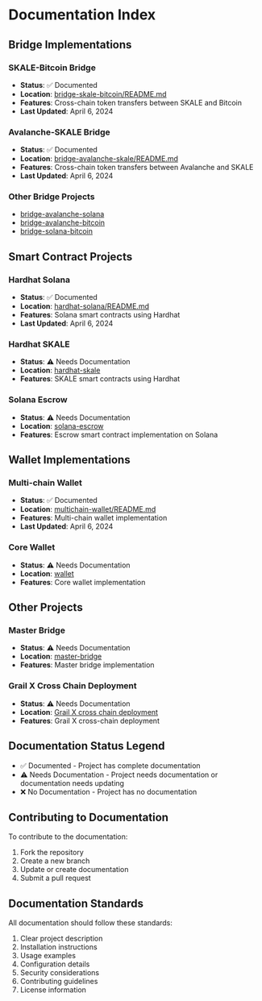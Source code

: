 # Documentation Index

## Bridge Implementations

### SKALE-Bitcoin Bridge
- **Status**: ✅ Documented
- **Location**: [bridge-skale-bitcoin/README.md](../bridge-skale-bitcoin/README.md)
- **Features**: Cross-chain token transfers between SKALE and Bitcoin
- **Last Updated**: April 6, 2024

### Avalanche-SKALE Bridge
- **Status**: ✅ Documented
- **Location**: [bridge-avalanche-skale/README.md](../bridge-avalanche-skale/README.md)
- **Features**: Cross-chain token transfers between Avalanche and SKALE
- **Last Updated**: April 6, 2024

### Other Bridge Projects
- [bridge-avalanche-solana](../bridge-avalanche-solana)
- [bridge-avalanche-bitcoin](../bridge-avalanche-bitcoin)
- [bridge-solana-bitcoin](../bridge-solana-bitcoin)

## Smart Contract Projects

### Hardhat Solana
- **Status**: ✅ Documented
- **Location**: [hardhat-solana/README.md](../hardhat-solana/README.md)
- **Features**: Solana smart contracts using Hardhat
- **Last Updated**: April 6, 2024

### Hardhat SKALE
- **Status**: ⚠️ Needs Documentation
- **Location**: [hardhat-skale](../hardhat-skale)
- **Features**: SKALE smart contracts using Hardhat

### Solana Escrow
- **Status**: ⚠️ Needs Documentation
- **Location**: [solana-escrow](../solana-escrow)
- **Features**: Escrow smart contract implementation on Solana

## Wallet Implementations

### Multi-chain Wallet
- **Status**: ✅ Documented
- **Location**: [multichain-wallet/README.md](../multichain-wallet/README.md)
- **Features**: Multi-chain wallet implementation
- **Last Updated**: April 6, 2024

### Core Wallet
- **Status**: ⚠️ Needs Documentation
- **Location**: [wallet](../wallet)
- **Features**: Core wallet implementation

## Other Projects

### Master Bridge
- **Status**: ⚠️ Needs Documentation
- **Location**: [master-bridge](../master-bridge)
- **Features**: Master bridge implementation

### Grail X Cross Chain Deployment
- **Status**: ⚠️ Needs Documentation
- **Location**: [Grail X cross chain deployment](../Grail%20X%20cross%20chain%20deployment)
- **Features**: Grail X cross-chain deployment

## Documentation Status Legend
- ✅ Documented - Project has complete documentation
- ⚠️ Needs Documentation - Project needs documentation or documentation needs updating
- ❌ No Documentation - Project has no documentation

## Contributing to Documentation
To contribute to the documentation:
1. Fork the repository
2. Create a new branch
3. Update or create documentation
4. Submit a pull request

## Documentation Standards
All documentation should follow these standards:
1. Clear project description
2. Installation instructions
3. Usage examples
4. Configuration details
5. Security considerations
6. Contributing guidelines
7. License information 